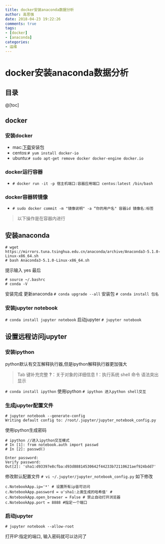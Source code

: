 ```yaml
---
title: docker安装anaconda数据分析
author: 高思强
date: 2018-04-23 19:22:26
comments: true
tags:
- [docker]
- [anaconda]
categories:
- 运维
---
```

# docker安装anaconda数据分析
## 目录
@[toc]
## docker
### 安装docker
- mac:[下载](https://www.docker.com/community-edition#/mac)安装包
- centos:```# yum install docker-io```
- ubuntu:```# sudo apt-get remove docker docker-engine docker.io```
### docker运行容器
- ```# docker run -it -p 宿主机端口:容器应用端口 centos:latest /bin/bash```
### docker容器转镜像
- ```# sudo docker commit -m "镜像说明" -a “你的用户名" 容器id 镜像名:标签```

> 以下操作是在容器内进行
## 安装anaconda
```
# wget https://mirrors.tuna.tsinghua.edu.cn/anaconda/archive/Anaconda3-5.1.0-Linux-x86_64.sh
# bash Anaconda3-5.1.0-Linux-x86_64.sh
```
提示输入 yes
最后
```
# source ~/.bashrc
# conda -V
```
安装完成
更新anaconda
```# conda upgrade --all```
安装包
```# conda install 包名```

### 安装jupyter notebook
```# conda install jupyter notebook```
启动jupyter
```# jupyter notebook```

## 设置远程访问jupyter
### 安装ipython
python默认有交互解释执行器,但是ipython解释执行器更加强大

> Tab 键补充完整
> **?**：关于对象的详细信息
> **!**：执行系统 shell 命令
> 语法突出显示

```# conda install ipython```
使用ipython
```# ipython 进入python shell交互```

### 生成jupyter配置文件
```
# jupyter notebook --generate-config
Writing default config to: /root/.jupyter/jupyter_notebook_config.py
```
使用ipython生成密码
```
# ipython //进入ipython交互模式
# In [1]: from notebook.auth import passwd
# In [2]: passwd()

Enter password: 
Verify password: 
Out[2]: 'sha1:d93397e8cfba:d93d88814530642f44233b72110621aef924bdd7'
```
修改默认配置文件
```# vi ~/.jupyter/jupyter_notebook_config.py```
如下修改
```
c.NotebookApp.ip='*' # 设置所有ip皆可访问
c.NotebookApp.password = u'sha1:上面生成的哈希值' # 
c.NotebookApp.open_browser = False # 禁止自动打开浏览器
c.NotebookApp.port = 8888 #指定一个端口
```


### 启动jupyter
```# jupyter notebook --allow-root```

打开IP:指定的端口, 输入密码就可以访问了

